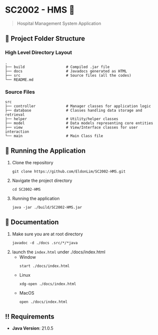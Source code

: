 # SC2002 - HMS 🏥

>Hospital Management System Application

## 📂 Project Folder Structure

### High Level Directory Layout
```
.
├── build                   # Compiled .jar file
├── docs                    # Javadocs generated as HTML
├── src                     # Source files (all the codes)
└── README.md
```

### Source Files
```
src
├── controller              # Manager classes for application logic
├── database                # Classes handling data storage and retrieval
├── helper                  # Utility/helper classes
├── model                   # Data models representing core entities
├── view                    # View/Interface classes for user interaction
└── main                    # Main Class file
```

## 📝 Running the Application
1. Clone the repository
    ```
    git clone https://github.com/EldonLim/SC2002-HMS.git
    ```
2. Navigate the project directory
    ```
    cd SC2002-HMS
    ```
3. Running the application
    ```
    java -jar ./build/SC2002-HMS.jar
    ```

## 📃 Documentation
1. Make sure you are at root directory
    ```
    javadoc -d ./docs .src/*/*java
    ```
2. launch the `index.html` under ./docs/index.html
    - Window
      ```
      start ./docs/index.html
      ```
    - Linux
      ```
      xdg-open ./docs/index.html
      ```
    - MacOS
      ```
      open ./docs/index.html
      ```

## ‼️ Requirements
- **Java Version**: 21.0.5